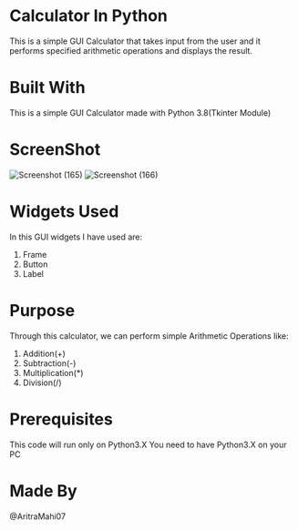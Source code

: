 # Calculator In Python
This is a simple GUI Calculator that takes input from the user and it performs specified arithmetic operations and displays the result.

# Built With
This is a simple GUI Calculator made with Python 3.8(Tkinter Module)

# ScreenShot
![Screenshot (165)](https://github.com/AritraMahi07/Calculator/assets/138608319/972b22bb-e3d7-4713-849b-1501c18e17f7)
![Screenshot (166)](https://github.com/AritraMahi07/Calculator/assets/138608319/14f0034c-a1a1-40f7-8f4a-d4239ab178fc)

# Widgets Used
In this GUI widgets I have used are:
1. Frame
2. Button
3. Label

# Purpose
Through this calculator, we can perform simple Arithmetic Operations like:
1. Addition(+)
2. Subtraction(-)
3.  Multiplication(*)
4.  Division(/)

# Prerequisites
This code will run only on Python3.X You need to have Python3.X on your PC

# Made By
@AritraMahi07


